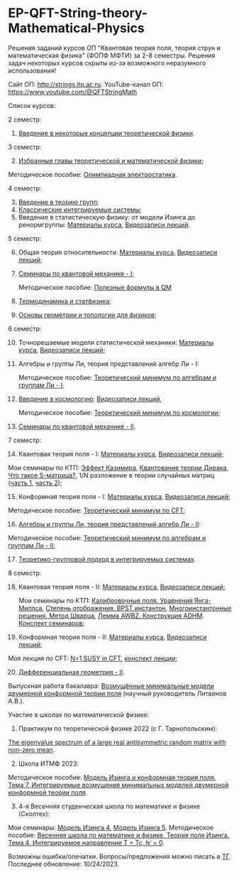 # EP-QFT-String-theory-Mathematical-Physics
Решения заданий курсов ОП "Квантовая теория поля, теория струн и математическая физика" (ФОПФ МФТИ) за 2-8 семестры. Решения задач некоторых курсов скрыты из-за возможного неразумного использования!

Сайт ОП: http://strings.itp.ac.ru.
YouTube-канал ОП: https://www.youtube.com/@QFTStringMath

Список курсов:

2 семестр:

1. [Введение в некоторые концепции теоретической физики](http://strings.itp.ac.ru/wp/?page_id=1744).

3 семестр:

2. [Избранные главы теоретической и математической физики](http://strings.itp.ac.ru/wp/?page_id=1173);

Методическое пособие: [Олимпиадная электростатика](https://github.com/Andrew-Kot/EP-QFT-String-theory-Mathematical-Physics/blob/c3e3cc403727362ebe7a6c9d057245fbb23a2353/3%20sem/%D0%AD%D0%BB%D0%B5%D0%BA%D1%82%D1%80%D0%BE%D1%81%D1%82%D0%B0%D1%82%D0%B8%D0%BA%D0%B0.%20%D0%9F%D0%BE%D1%81%D1%82%D0%BE%D1%8F%D0%BD%D0%BD%D1%8B%D0%B9%20%D1%8D%D0%BB%D0%B5%D0%BA%D1%82%D1%80%D0%B8%D1%87%D0%B5%D1%81%D0%BA%D0%B8%D0%B9%20%D1%82%D0%BE%D0%BA.pdf).

4 семестр:

3. [Введение в теорию групп](http://qft.itp.ac.ru/mbersht/Group.html);
4. [Классические интегрируемые системы](http://matphys.itp.ac.ru/lectures/lectures.html);
5. Введение в статистическую физику: от модели Изинга до ренормгруппы:
   [Материалы курса](https://drive.google.com/drive/folders/1rjEkqGS1wrpYSV5EglcN1v1Rkw6tzQ-H?usp=sharing),
   [Видеозаписи лекций](https://www.youtube.com/playlist?list=PLcZKkvA0SKb6tRvUI3N509TnAQpfUncCp).

5 семестр:

6. Общая теория относительности:
   [Материалы курса](http://lashkevi.itp.ac.ru/lectures/gr),
   [Видеозаписи лекций](https://www.youtube.com/playlist?list=PLcZKkvA0SKb6V3v5E5J39vnG0DeF3nv5D);
7. [Семинары по квантовой механике - I](http://landau.gitlab.io/qm/fall21/);

   Методическое пособие: [Полезные формулы в QM](https://https://github.com/Andrew-Kot/EP-QFT-String-theory-Mathematical-Physics/blob/main/5%20sem/%D0%9F%D0%BE%D0%BB%D0%B5%D0%B7%D0%BD%D1%8B%D0%B5%20%D1%84%D0%BE%D1%80%D0%BC%D1%83%D0%BB%D1%8B%20QM.pdf)
9. [Термодинамика и статфизика](http://strings.itp.ac.ru/wp/?page_id=988);
10. [Основы геометрии и топологии для физиков](https://disk.yandex.ru/d/wbqt4u0z4CAbZg);

6 семестр:

10. Точнорешаемые модели статистической механики:
   [Материалы курса](http://slava.itp.ac.ru/intro-to-integrable-lattice-models),
   [Видеозаписи лекций](https://www.youtube.com/playlist?list=PLp9ABVh6_x4HeCms4ofoIjvhiNwxKSoYn);
11. Алгебры и группы Ли, теория представлений алгебр Ли - I:

    Методическое пособие: [Теоретический минимум по алгебрам и группам Ли - I](https://github.com/Andrew-Kot/EP-QFT-String-theory-Mathematical-Physics/blob/main/6%20sem/%D0%90%D0%BB%D0%B3%D0%B5%D0%B1%D1%80%D1%8B%20%D0%B8%20%D0%B3%D1%80%D1%83%D0%BF%D0%BF%D1%8B%20%D0%9B%D0%B8%2C%20%D1%82%D0%B5%D0%BE%D1%80%D0%B8%D1%8F%20%D0%BF%D1%80%D0%B5%D0%B4%D1%81%D1%82%D0%B0%D0%B2%D0%BB%D0%B5%D0%BD%D0%B8%D0%B9%20%D0%B0%D0%BB%D0%B3%D0%B5%D0%B1%D1%80%20%D0%9B%D0%B8%20%20I.pdf);
12. [Введение в космологию](http://strings.itp.ac.ru/wp/?page_id=1006):
    [Видеозаписи лекций](https://www.youtube.com/playlist?list=PLcZKkvA0SKb6G-fT9EHLM0xNK0ZB_l7Ph),
    
    Методическое пособие: [Теоретический минимум по космологии](https://github.com/Andrew-Kot/EP-QFT-String-theory-Mathematical-Physics/blob/main/6%20sem/%D0%92%D0%B2%D0%B5%D0%B4%D0%B5%D0%BD%D0%B8%D0%B5%20%D0%B2%20%D0%BA%D0%BE%D1%81%D0%BC%D0%BE%D0%BB%D0%BE%D0%B3%D0%B8%D1%8E.pdf);
13. [Семинары по квантовой механике - II](http://landau.gitlab.io/qm/spring22/).

7 семестр:

14. Квантовая теория поля - I:
   [Материалы курса](http://strings.itp.ac.ru/wp/?page_id=419),
   [Видеозаписи лекций](https://www.youtube.com/playlist?list=PLcZKkvA0SKb5rWa18U0VSOnrRUkauiyue);

   Мои семинары по КТП: [Эффект Казимира](https://youtu.be/CH2KzJhyijE?list=PLcZKkvA0SKb5rWa18U0VSOnrRUkauiyue), [Квантование теории Дирака](https://youtu.be/l23pOLJc-bg?list=PLcZKkvA0SKb5rWa18U0VSOnrRUkauiyue), [Что такое S-матрица?](https://youtu.be/TrvXCxv0w4I?list=PLcZKkvA0SKb5rWa18U0VSOnrRUkauiyue), 1/N разложение в теории случайных матриц ([часть 1](https://youtu.be/uyf6BzveO3A?list=PLcZKkvA0SKb6WH8FV04zelwpToqKaJqqy), [часть 2](https://youtu.be/QJ1jjZeIskg?list=PLcZKkvA0SKb6WH8FV04zelwpToqKaJqqy));
   
15. Конформная теория поля - I:
[Материалы курса](http://strings.itp.ac.ru/wp/?page_id=600),
[Видеозаписи лекций](https://www.youtube.com/playlist?list=PLcZKkvA0SKb4RQRMCNKwzUZvvHQkQoPrb);

Методическое пособие: [Теоретический минимум по CFT](https://github.com/Andrew-Kot/EP-QFT-String-theory-Mathematical-Physics/blob/main/7%20sem/%D0%9A%D0%BE%D0%BD%D1%84%D0%BE%D1%80%D0%BC%D0%BD%D0%B0%D1%8F%20%D1%82%D0%B5%D0%BE%D1%80%D0%B8%D1%8F%20%D0%BF%D0%BE%D0%BB%D1%8F%20I.%20%D0%94%D0%B5%D0%BC%D0%BE%D0%B2%D0%B5%D1%80%D1%81%D0%B8%D1%8F.pdf);

16. [Алгебры и группы Ли, теория представлений алгебр Ли - II](http://strings.itp.ac.ru/wp/?page_id=1129):

Методическое пособие: [Теоретический минимум по алгебрам и группам Ли - II](https://github.com/Andrew-Kot/EP-QFT-String-theory-Mathematical-Physics/blob/main/7%20sem/%D0%90%D0%BB%D0%B3%D0%B5%D0%B1%D1%80%D1%8B%20%D0%B8%20%D0%B3%D1%80%D1%83%D0%BF%D0%BF%D1%8B%20%D0%9B%D0%B8%2C%20%D1%82%D0%B5%D0%BE%D1%80%D0%B8%D1%8F%20%D0%BF%D1%80%D0%B5%D0%B4%D1%81%D1%82%D0%B0%D0%B2%D0%BB%D0%B5%D0%BD%D0%B8%D0%B9%20%D0%B0%D0%BB%D0%B3%D0%B5%D0%B1%D1%80%20%D0%9B%D0%B8%20II.pdf);

17. [Теоретико-групповой подход в интегрируемых системах](http://strings.itp.ac.ru/wp/?page_id=1104).

8 семестр:

18. Квантовая теория поля - II:
    [Материалы курса](http://strings.itp.ac.ru/wp/?page_id=939),
    [Видеозаписи лекций](https://www.youtube.com/playlist?list=PLcZKkvA0SKb5rWa18U0VSOnrRUkauiyue);
    
    Мои семинары по КТП: [Калибровочные поля. Уравнения Янга-Миллса](https://youtu.be/V80RqSuwkpY?list=PLcZKkvA0SKb42eE9dOEL-2kmJ2_XSNy_4), [Степень отображения. BPST инстантон](https://youtu.be/zgk9j5kpSTY?list=PLcZKkvA0SKb42eE9dOEL-2kmJ2_XSNy_4), [Многоинстантонные решения. Метод Шварца](https://youtu.be/0EFBDs0DNy4?list=PLcZKkvA0SKb42eE9dOEL-2kmJ2_XSNy_4), [Лемма AWBZ. Конструкция ADHM](https://youtu.be/zAy3YgG5FRw?list=PLcZKkvA0SKb42eE9dOEL-2kmJ2_XSNy_4). [Конспект семинаров](https://github.com/Andrew-Kot/EP-QFT-String-theory-Mathematical-Physics/blob/24b26fb18806956a83d12a4cfb52cb025ead0052/8%20sem/%D0%9A%D0%B0%D0%BB%D0%B8%D0%B1%D1%80%D0%BE%D0%B2%D0%BE%D1%87%D0%BD%D1%8B%D0%B5%20%D0%BF%D0%BE%D0%BB%D1%8F.%20%D0%98%D0%BD%D1%81%D1%82%D0%B0%D0%BD%D1%82%D0%BE%D0%BD%D1%8B.%20%D0%9A%D0%BE%D0%BD%D1%81%D1%82%D1%80%D1%83%D0%BA%D1%86%D0%B8%D1%8F%20ADHM.pdf);
    
19. Конформная теория поля - II:
[Материалы курса](http://strings.itp.ac.ru/wp/?page_id=600),
[Видеозаписи лекций](https://www.youtube.com/playlist?list=PLcZKkvA0SKb6dREKc_M3UTlBh_7KeNhT6);

   Моя лекция по CFT: [N=1 SUSY in CFT](https://youtu.be/5PwZ6_20zh8), [конспект лекции](https://github.com/Andrew-Kot/EP-QFT-String-theory-Mathematical-Physics/blob/9ccf5392b54ee774147df41456d92085e7d21be9/8%20sem/N%3D1%20SUSY%20in%20CFT.pdf);
   
20. [Дифференциальная геометрия - II](http://strings.itp.ac.ru/wp/?page_id=982).

Выпускная работа бакалавра: [Возмущённые минимальные модели двумерной конформной теории поля](https://github.com/Andrew-Kot/EP-QFT-String-theory-Mathematical-Physics/blob/c3e3cc403727362ebe7a6c9d057245fbb23a2353/8%20sem/%D0%92%D0%BE%D0%B7%D0%BC%D1%83%D1%89%D1%91%D0%BD%D0%BD%D1%8B%D0%B5%20%D0%BC%D0%B8%D0%BD%D0%B8%D0%BC%D0%B0%D0%BB%D1%8C%D0%BD%D1%8B%D0%B5%20%D0%BC%D0%BE%D0%B4%D0%B5%D0%BB%D0%B8%20%D0%B4%D0%B2%D1%83%D0%BC%D0%B5%D1%80%D0%BD%D0%BE%D0%B9%20%D0%BA%D0%BE%D0%BD%D1%84%D0%BE%D1%80%D0%BC%D0%BD%D0%BE%D0%B9%20%D1%82%D0%B5%D0%BE%D1%80%D0%B8%D0%B8%20%D0%BF%D0%BE%D0%BB%D1%8F.pdf) (научный руководитель Литвинов А.В.).

Участие в школах по математической физике:

1. Практикум по теоретической физике 2022 (с Г. Тарнопольским):

[The eigenvalue spectrum of a large real antisymmetric random matrix with non-zero mean](https://arxiv.org/abs/2309.01833).

2. Школа ИТМФ 2023:

Методическое пособие: [Модель Изинга и конформная теория поля. Тема 7. Интегрируемые возмущения минимальных моделей двумерной конформной теории поля](https://github.com/Andrew-Kot/EP-QFT-String-theory-Mathematical-Physics/blob/4883ed5951670076528f6e281b1d911f68a47479/8%20sem/%D0%A8%D0%BA%D0%BE%D0%BB%D0%B0%20%D0%98%D0%A2%D0%9C%D0%A4%202023.%20%D0%9C%D0%BE%D0%B4%D0%B5%D0%BB%D1%8C%20%D0%98%D0%B7%D0%B8%D0%BD%D0%B3%D0%B0%20%D0%B8%20CFT.%20%D0%A2%D0%B5%D0%BC%D0%B0%207.pdf).

3. 4-я Весенняя студенческая школа по математике и физике (Сколтех):

Мои семинары: [Модель Изинга 4](https://youtu.be/eTLj_35Ef5c), [Модель Изинга 5](https://youtu.be/F7f2PvW9hA4). Методическое пособие: [Весенняя школа по математике и физике. Теория поля Изинга. Тема 4. Интегрируемое направление T = Tc, h ̸ = 0](https://github.com/Andrew-Kot/EP-QFT-String-theory-Mathematical-Physics/blob/dd3e45468763f192d2cc70804859ca2d6c6b5cc9/8%20sem/%D0%92%D0%B5%D1%81%D0%B5%D0%BD%D0%BD%D1%8F%D1%8F%20%D1%88%D0%BA%D0%BE%D0%BB%D0%B0%20%D0%A1%D0%BA%D0%BE%D0%BB%D1%82%D0%B5%D1%85%D0%B0.%20%D0%A2%D0%B5%D0%BE%D1%80%D0%B8%D1%8F%20%D0%BF%D0%BE%D0%BB%D1%8F%20%D0%98%D0%B7%D0%B8%D0%BD%D0%B3%D0%B0.%20%D0%A2%D0%B5%D0%BC%D0%B0%204.pdf).

Возможны ошибки/опечатки. Вопросы/предложения можно писать в [ТГ](https://t.me/kot_andrew).
Последнее обновление: 10/24/2023.
